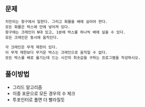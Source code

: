 ## 문제
```
지민이는 항구에서 일한다. 그리고 화물을 배에 실어야 한다.
모든 화물은 박스에 안에 넣어져 있다.
항구에는 크레인이 N대 있고, 1분에 박스를 하나씩 배에 실을 수 있다.
모든 크레인은 동시에 움직인다.

각 크레인은 무게 제한이 있다.
이 무게 제한보다 무거운 박스는 크레인으로 움직일 수 없다.
모든 박스를 배로 옮기는데 드는 시간의 최솟값을 구하는 프로그램을 작성하시오.
```
## 풀이방법
- 그리드 알고리즘
- 이중 포문으로 모든 경우의 수 체크
- 투포인터로 풀면 더 빨라질듯
